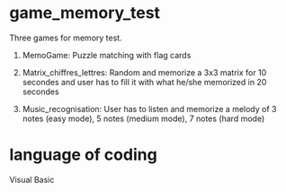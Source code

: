 # game_memory_test
Three games for memory test.

1) MemoGame: Puzzle matching with flag cards

2) Matrix_chiffres_lettres: Random and memorize a 3x3 matrix for 10 secondes and user has to fill it with what he/she memorized in 20 secondes

3) Music_recognisation: User has to listen and memorize a melody of 3 notes (easy mode), 5 notes (medium mode), 7 notes (hard mode) 

# language of coding
Visual Basic
